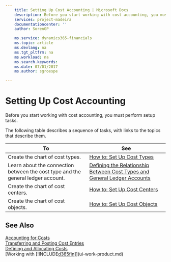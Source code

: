 ```yaml
---
    title: Setting Up Cost Accounting | Microsoft Docs
    description: Before you start working with cost accounting, you must perform setup tasks.
    services: project-madeira
    documentationcenter: ''
    author: SorenGP

    ms.service: dynamics365-financials
    ms.topic: article
    ms.devlang: na
    ms.tgt_pltfrm: na
    ms.workload: na
    ms.search.keywords:
    ms.date: 07/01/2017
    ms.author: sgroespe

---
```

# Setting Up Cost Accounting
Before you start working with cost accounting, you must perform setup tasks.  

 The following table describes a sequence of tasks, with links to the topics that describe them.

|To|See|  
|--------|---------|  
|Create the chart of cost types.|[How to: Set Up Cost Types](finance-how-to-set-up-cost-types.md)|  
|Learn about the connection between the cost type and the general ledger account.|[Defining the Relationship Between Cost Types and General Ledger Accounts](finance-defining-the-relationship-between-cost-types-and-general-ledger-accounts.md)|  
|Create the chart of cost centers.|[How to: Set Up Cost Centers](finance-how-to-set-up-cost-centers.md)|  
|Create the chart of cost objects.|[How to: Set Up Cost Objects](finance-how-to-set-up-cost-objects.md)|  

## See Also  
[Accounting for Costs](finance-manage-cost-accounting.md)  
[Transferring and Posting Cost Entries](finance-transfer-and-post-cost-entries.md)   
[Defining and Allocating Costs](finance-define-and-allocate-costs.md)  
[Working with [!INCLUDE[d365fin](includes/d365fin_md.md)]](ui-work-product.md)
